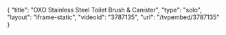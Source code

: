 {
    "title": "OXO Stainless Steel Toilet Brush & Canister",
    "type": "solo",
    "layout": "iframe-static",
    "videoId": "3787135",
    "url": "\/tvpembed\/3787135"
}